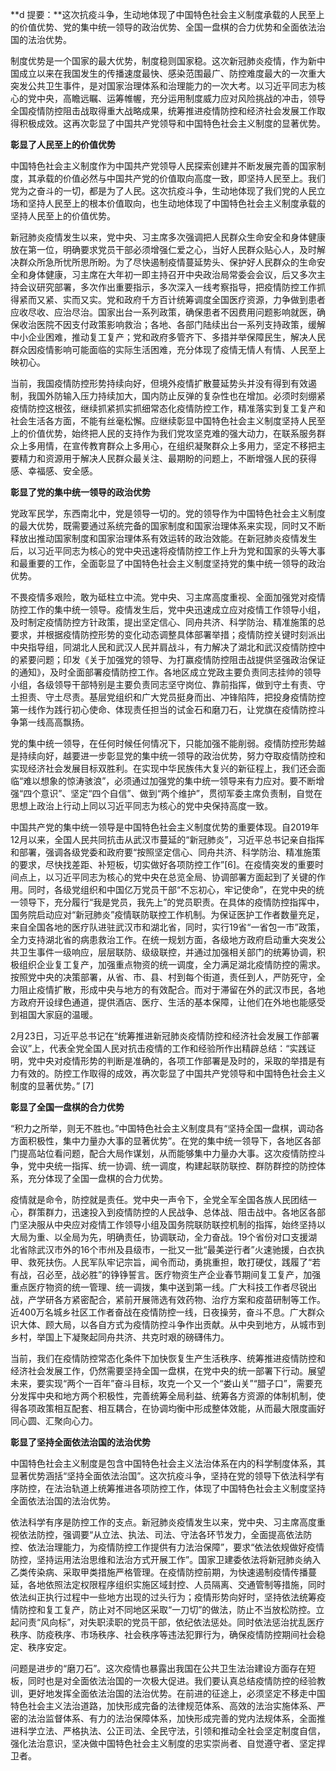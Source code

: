 **d 提要：**这次抗疫斗争，生动地体现了中国特色社会主义制度承载的人民至上的价值优势、党的集中统一领导的政治优势、全国一盘棋的合力优势和全面依法治国的法治优势。

制度优势是一个国家的最大优势，制度稳则国家稳。这次新冠肺炎疫情，作为新中国成立以来在我国发生的传播速度最快、感染范围最广、防控难度最大的一次重大突发公共卫生事件，是对国家治理体系和治理能力的一次大考。以习近平同志为核心的党中央，高瞻远瞩、运筹帷幄，充分运用制度威力应对风险挑战的冲击，领导全国疫情防控阻击战取得重大战略成果，统筹推进疫情防控和经济社会发展工作取得积极成效。这再次彰显了中国共产党领导和中国特色社会主义制度的显著优势。

**彰显了人民至上的价值优势**

中国特色社会主义制度作为中国共产党领导人民探索创建并不断发展完善的国家制度，其承载的价值必然与中国共产党的价值取向高度一致，即坚持人民至上。我们党为之奋斗的一切，都是为了人民。这次抗疫斗争，生动地体现了我们党的人民立场和坚持人民至上的根本价值取向，也生动地体现了中国特色社会主义制度承载的坚持人民至上的价值优势。

新冠肺炎疫情发生以来，党中央、习主席多次强调把人民群众生命安全和身体健康放在第一位，明确要求党员干部必须增强仁爱之心，当好人民群众贴心人，及时解决群众所急所忧所思所盼。为了尽快遏制疫情蔓延势头、保护好人民群众的生命安全和身体健康，习主席在大年初一即主持召开中央政治局常委会会议，后又多次主持会议研究部署，多次作出重要指示，多次深入一线考察指导，把疫情防控工作抓得紧而又紧、实而又实。党和政府千方百计统筹调度全国医疗资源，力争做到患者应收尽收、应治尽治。国家出台一系列政策，确保患者不因费用问题影响就医，确保收治医院不因支付政策影响救治；各地、各部门陆续出台一系列支持政策，缓解中小企业困难，推动复工复产；党和政府多管齐下、多措并举保障民生，解决人民群众因疫情影响可能面临的实际生活困难，充分体现了疫情无情人有情、人民至上映初心。

当前，我国疫情防控形势持续向好，但境外疫情扩散蔓延势头并没有得到有效遏制，我国外防输入压力持续加大，国内防止反弹的复杂性也在增加。必须时刻绷紧疫情防控这根弦，继续抓紧抓实抓细常态化疫情防控工作，精准落实到复工复产和社会生活各方面，不能有丝毫松懈。应继续彰显中国特色社会主义制度坚持人民至上的价值优势，始终把人民的支持作为我们党攻坚克难的强大动力，在联系服务群众上多用情，在宣传教育群众上多用心，在组织凝聚群众上多用力，坚定不移把主要精力和资源用于解决人民群众最关注、最期盼的问题上，不断增强人民的获得感、幸福感、安全感。

**彰显了党的集中统一领导的政治优势**

党政军民学，东西南北中，党是领导一切的。党的领导作为中国特色社会主义制度的最大优势，既需要通过系统完备的国家制度和国家治理体系来实现，同时又不断释放出推动国家制度和国家治理体系有效运转的政治效能。在新冠肺炎疫情发生后，以习近平同志为核心的党中央迅速将疫情防控工作上升为党和国家的头等大事和最重要的工作，全面彰显了中国特色社会主义制度坚持党的集中统一领导的政治优势。

不畏疫情多艰险，敢为砥柱立中流。党中央、习主席高度重视、全面加强党对疫情防控工作的集中统一领导。疫情发生后，党中央迅速成立应对疫情工作领导小组，及时制定疫情防控方针政策，提出坚定信心、同舟共济、科学防治、精准施策的总要求，并根据疫情防控形势的变化动态调整具体部署举措；疫情防控关键时刻派出中央指导组，同湖北人民和武汉人民并肩战斗，有力解决了湖北和武汉疫情防控中的紧要问题；印发《关于加强党的领导、为打赢疫情防控阻击战提供坚强政治保证的通知》，及时全面部署疫情防控工作。各地区成立党政主要负责同志挂帅的领导小组，各级领导干部特别是主要负责同志坚守岗位、靠前指挥，做到守土有责、守土担责、守土尽责。基层党组织和广大党员挺身而出、冲锋陷阵，把投身疫情防控第一线作为践行初心使命、体现责任担当的试金石和磨刀石，让党旗在疫情防控斗争第一线高高飘扬。

党的集中统一领导，在任何时候任何情况下，只能加强不能削弱。疫情防控形势越是持续向好，越要进一步彰显党的集中统一领导的政治优势，努力夺取疫情防控和实现经济社会发展目标双胜利。在实现中华民族伟大复兴的新征程上，我们还会面临“难以想象的惊涛骇浪”，必须通过加强党的集中统一领导来有力应对。要不断增强“四个意识”、坚定“四个自信”、做到“两个维护”，贯彻军委主席负责制，自觉在思想上政治上行动上同以习近平同志为核心的党中央保持高度一致。





中国共产党的集中统一领导是中国特色社会主义制度优势的重要体现。自2019年12月以来，全国人民共同抗击从武汉市蔓延的“新冠肺炎”，习近平总书记亲自指挥和部署，强调各级党委和政府要“按照坚定信心、同舟共济、科学防治、精准施策的要求，尽快找差距、补短板，切实做好各项防控工作”[6]。在疫情突发的重要时间点上，以习近平同志为核心的党中央在总览全局、协调部署方面起到了关键的作用。同时，各级党组织和中国亿万党员干部“不忘初心，牢记使命”，在党中央的统一领导下，充分履行“我是党员，我先上”的党员职责。在具体的疫情防控指挥中，国务院启动应对“新冠肺炎”疫情联防联控工作机制。为保证医护工作者数量充足，来自全国各地的医疗队进驻武汉市和湖北省，同时，实行19省“一省包一市”政策，全力支持湖北省的病患救治工作。在统一规划方面，各级地方政府启动重大突发公共卫生事件一级响应，层层联防、级级联控，并通过加强相关部门的统筹协调，积极组织企业复工复产，加强重点物资的统一调度，全力满足湖北疫情防控的需求。按照党中央的决策部署，从省、市、县、村到每个街道，责任到人，严防死守，全力阻止疫情扩散，形成中央与地方的有效配合。而对于滞留在外的武汉市民，各地方政府开设绿色通道，提供酒店、医疗、生活的基本保障，让他们在外地也能感受到祖国大家庭的温暖。

2月23日，习近平总书记在“统筹推进新冠肺炎疫情防控和经济社会发展工作部署会议”上，代表全党全国人民对抗击疫情的工作和经验所作出精辟总结：“实践证明，党中央对疫情形势的判断是准确的，各项工作部署是及时的，采取的举措是有力有效的。防控工作取得的成效，再次彰显了中国共产党领导和中国特色社会主义制度的显著优势。” [7]



**彰显了全国一盘棋的合力优势**

“积力之所举，则无不胜也。”中国特色社会主义制度具有“坚持全国一盘棋，调动各方面积极性，集中力量办大事的显著优势”。在党的集中统一领导下，各地区各部门提高站位看问题，配合大局作谋划，从而能够集中力量办大事。这次疫情防控斗争，党中央统一指挥、统一协调、统一调度，构建起联防联控、群防群控的防控体系，充分体现了全国一盘棋的合力优势。

疫情就是命令，防控就是责任。党中央一声令下，全党全军全国各族人民团结一心，群策群力，迅速投入到疫情防控的人民战争、总体战、阻击战中。各地区各部门坚决服从中央应对疫情工作领导小组及国务院联防联控机制的指挥，始终坚持以大局为重、以全局为先，明确责任，协调联动，全力奋战。19个省份对口支援湖北省除武汉市外的16个市州及县级市，一批又一批“最美逆行者”火速驰援，白衣执甲、救死扶伤。人民军队牢记宗旨，闻令而动，勇挑重担，敢打硬仗，践履了“若有战，召必至，战必胜”的铮铮誓言。医疗物资生产企业春节期间复工复产，加强重点医疗物资的统一管理、统一调拨，集中送到第一线。广大科技工作者尽锐出战，产学研各方紧密配合，紧前开展筛选有效药物、治疗方案和疫苗研制等工作。近400万名城乡社区工作者奋战在疫情防控一线，日夜操劳，奋斗不息。广大群众识大体、顾大局，以各自方式为疫情防控斗争作出贡献。从中央到地方，从城市到乡村，举国上下凝聚起同舟共济、共克时艰的磅礴伟力。

当前，我们在疫情防控常态化条件下加快恢复生产生活秩序、统筹推进疫情防控和经济社会发展工作，仍然需要坚持全国一盘棋，在党中央的统一部署下行动。展望未来，要实现“两个一百年”奋斗目标，攻克一个又一个“娄山关”“腊子口”，需要充分发挥中央和地方两个积极性，完善统筹全局利益、统筹各方资源的体制机制，使得各项政策相互配套、相互耦合，在协调均衡中形成整体效能，从而最大限度画好同心圆、汇聚向心力。

**彰显了坚持全面依法治国的法治优势**

中国特色社会主义制度是包含中国特色社会主义法治体系在内的科学制度体系，其显著优势涵括“坚持全面依法治国”。这次抗疫斗争，坚持在党的领导下依法科学有序防控，在法治轨道上统筹推进各项防控工作，体现了中国特色社会主义制度坚持全面依法治国的法治优势。

依法科学有序是防控工作的支点。新冠肺炎疫情发生以来，党中央、习主席高度重视依法防控，强调要“从立法、执法、司法、守法各环节发力，全面提高依法防控、依法治理能力，为疫情防控工作提供有力法治保障”，要求“依法依规做好疫情防控，坚持运用法治思维和法治方式开展工作”。国家卫建委依法将新冠肺炎纳入乙类传染病、采取甲类措施严格管理。在疫情防控前期，为快速遏制疫情传播蔓延，各地依照法定权限程序组织实施区域封控、人员隔离、交通管制等措施，同时依法纠正执行过程中一些地方出现的过头行为；疫情形势向好时，坚持依法统筹疫情防控和复工复产，防止对不同地区采取“一刀切”的做法，防止不当放松防控。立起问责“风向标”，对失职渎职的党员干部，依纪依法惩处。同时依法惩治扰乱医疗秩序、防疫秩序、市场秩序、社会秩序等违法犯罪行为，确保疫情防控期间社会稳定、秩序安定。

问题是进步的“磨刀石”。这次疫情也暴露出我国在公共卫生法治建设方面存在短板，同时也是对全面依法治国的一次极大促进。我们要认真总结疫情防控的经验教训，更好地发挥全面依法治国的法治优势。在前进的征途上，必须坚定不移走中国特色社会主义法治道路，加快形成完备的法律规范体系、高效的法治实施体系、严密的法治监督体系、有力的法治保障体系，加快形成完善的党内法规体系，全面推进科学立法、严格执法、公正司法、全民守法，引领和推动全社会坚定制度自信，强化法治意识，坚决做中国特色社会主义制度的忠实崇尚者、自觉遵守者、坚定捍卫者。
